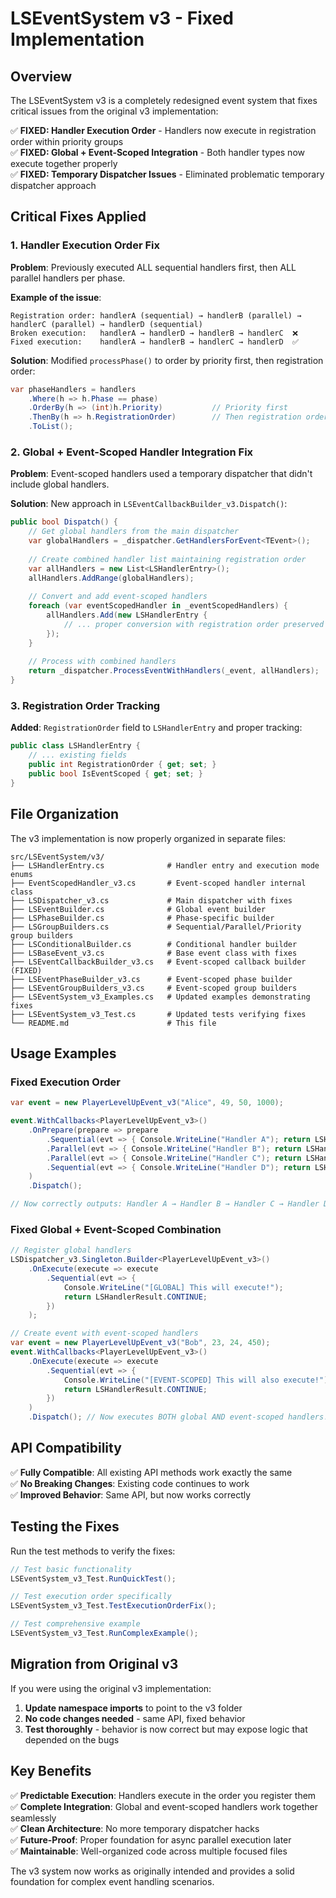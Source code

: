 # LSEventSystem v3 - Fixed Implementation

## Overview

The LSEventSystem v3 is a completely redesigned event system that fixes critical issues from the original v3 implementation:

✅ **FIXED: Handler Execution Order** - Handlers now execute in registration order within priority groups  
✅ **FIXED: Global + Event-Scoped Integration** - Both handler types now execute together properly  
✅ **FIXED: Temporary Dispatcher Issues** - Eliminated problematic temporary dispatcher approach  

## Critical Fixes Applied

### 1. Handler Execution Order Fix
**Problem**: Previously executed ALL sequential handlers first, then ALL parallel handlers per phase.

**Example of the issue**:
```
Registration order: handlerA (sequential) → handlerB (parallel) → handlerC (parallel) → handlerD (sequential)
Broken execution:   handlerA → handlerD → handlerB → handlerC  ❌
Fixed execution:    handlerA → handlerB → handlerC → handlerD  ✅
```

**Solution**: Modified `processPhase()` to order by priority first, then registration order:
```csharp
var phaseHandlers = handlers
    .Where(h => h.Phase == phase)
    .OrderBy(h => (int)h.Priority)           // Priority first
    .ThenBy(h => h.RegistrationOrder)        // Then registration order
    .ToList();
```

### 2. Global + Event-Scoped Handler Integration Fix
**Problem**: Event-scoped handlers used a temporary dispatcher that didn't include global handlers.

**Solution**: New approach in `LSEventCallbackBuilder_v3.Dispatch()`:
```csharp
public bool Dispatch() {
    // Get global handlers from the main dispatcher
    var globalHandlers = _dispatcher.GetHandlersForEvent<TEvent>();
    
    // Create combined handler list maintaining registration order
    var allHandlers = new List<LSHandlerEntry>();
    allHandlers.AddRange(globalHandlers);
    
    // Convert and add event-scoped handlers
    foreach (var eventScopedHandler in _eventScopedHandlers) {
        allHandlers.Add(new LSHandlerEntry {
            // ... proper conversion with registration order preserved
        });
    }
    
    // Process with combined handlers
    return _dispatcher.ProcessEventWithHandlers(_event, allHandlers);
}
```

### 3. Registration Order Tracking
**Added**: `RegistrationOrder` field to `LSHandlerEntry` and proper tracking:
```csharp
public class LSHandlerEntry {
    // ... existing fields
    public int RegistrationOrder { get; set; }
    public bool IsEventScoped { get; set; }
}
```

## File Organization

The v3 implementation is now properly organized in separate files:

```
src/LSEventSystem/v3/
├── LSHandlerEntry.cs              # Handler entry and execution mode enums
├── EventScopedHandler_v3.cs       # Event-scoped handler internal class
├── LSDispatcher_v3.cs             # Main dispatcher with fixes
├── LSEventBuilder.cs              # Global event builder
├── LSPhaseBuilder.cs              # Phase-specific builder
├── LSGroupBuilders.cs             # Sequential/Parallel/Priority group builders
├── LSConditionalBuilder.cs        # Conditional handler builder
├── LSBaseEvent_v3.cs              # Base event class with fixes
├── LSEventCallbackBuilder_v3.cs   # Event-scoped callback builder (FIXED)
├── LSEventPhaseBuilder_v3.cs      # Event-scoped phase builder
├── LSEventGroupBuilders_v3.cs     # Event-scoped group builders
├── LSEventSystem_v3_Examples.cs   # Updated examples demonstrating fixes
├── LSEventSystem_v3_Test.cs       # Updated tests verifying fixes
└── README.md                      # This file
```

## Usage Examples

### Fixed Execution Order
```csharp
var event = new PlayerLevelUpEvent_v3("Alice", 49, 50, 1000);

event.WithCallbacks<PlayerLevelUpEvent_v3>()
    .OnPrepare(prepare => prepare
        .Sequential(evt => { Console.WriteLine("Handler A"); return LSHandlerResult.CONTINUE; })
        .Parallel(evt => { Console.WriteLine("Handler B"); return LSHandlerResult.CONTINUE; })
        .Parallel(evt => { Console.WriteLine("Handler C"); return LSHandlerResult.CONTINUE; })
        .Sequential(evt => { Console.WriteLine("Handler D"); return LSHandlerResult.CONTINUE; })
    )
    .Dispatch();

// Now correctly outputs: Handler A → Handler B → Handler C → Handler D
```

### Fixed Global + Event-Scoped Combination
```csharp
// Register global handlers
LSDispatcher_v3.Singleton.Builder<PlayerLevelUpEvent_v3>()
    .OnExecute(execute => execute
        .Sequential(evt => {
            Console.WriteLine("[GLOBAL] This will execute!");
            return LSHandlerResult.CONTINUE;
        })
    );

// Create event with event-scoped handlers
var event = new PlayerLevelUpEvent_v3("Bob", 23, 24, 450);
event.WithCallbacks<PlayerLevelUpEvent_v3>()
    .OnExecute(execute => execute
        .Sequential(evt => {
            Console.WriteLine("[EVENT-SCOPED] This will also execute!");
            return LSHandlerResult.CONTINUE;
        })
    )
    .Dispatch(); // Now executes BOTH global AND event-scoped handlers!
```

## API Compatibility

✅ **Fully Compatible**: All existing API methods work exactly the same  
✅ **No Breaking Changes**: Existing code continues to work  
✅ **Improved Behavior**: Same API, but now works correctly  

## Testing the Fixes

Run the test methods to verify the fixes:

```csharp
// Test basic functionality
LSEventSystem_v3_Test.RunQuickTest();

// Test execution order specifically
LSEventSystem_v3_Test.TestExecutionOrderFix();

// Test comprehensive example
LSEventSystem_v3_Test.RunComplexExample();
```

## Migration from Original v3

If you were using the original v3 implementation:

1. **Update namespace imports** to point to the v3 folder
2. **No code changes needed** - same API, fixed behavior
3. **Test thoroughly** - behavior is now correct but may expose logic that depended on the bugs

## Key Benefits

✅ **Predictable Execution**: Handlers execute in the order you register them  
✅ **Complete Integration**: Global and event-scoped handlers work together seamlessly  
✅ **Clean Architecture**: No more temporary dispatcher hacks  
✅ **Future-Proof**: Proper foundation for async parallel execution later  
✅ **Maintainable**: Well-organized code across multiple focused files  

The v3 system now works as originally intended and provides a solid foundation for complex event handling scenarios.
